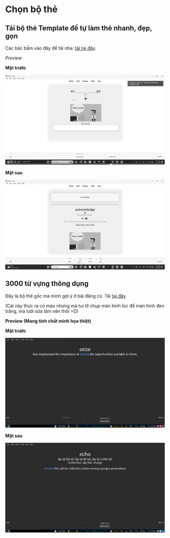 # Chọn bộ thẻ

## Tải bộ thẻ Template để tự làm thẻ nhanh, đẹp, gọn

Các bác bấm vào đây để tải nha: [tải tại đây](./assets/template.apkg).

_Preview_

**Mặt trước**

![](./assets/3k-front.webp)

**Mặt sau**

![](./assets/3k-back.webp)

## 3000 từ vựng thông dụng

Đây là bộ thẻ gốc mà mình gợi ý ở bài đăng cũ. Tải [tại đây](https://ankivn.com/bo-the/ngoai-ngu/tieng-anh/3000-tu-vung-tieng-anh-thong-dung/)

(Cái này thực ra có màu nhưng mà tui lỡ chụp màn hình lúc để màn hình đen trắng, mà lười sửa lắm nên thôi =D)

**Preview (Mang tính chất minh họa thiệt)**

**Mặt trước**

![](./assets/front.webp)

**Mặt sau**

![](./assets/back.webp)

